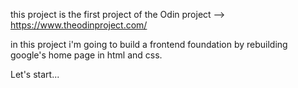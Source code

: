 this project is the first project of the Odin project --> https://www.theodinproject.com/

in this project i'm going to build a frontend foundation by rebuilding google's home page in html and css.

Let's start...